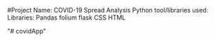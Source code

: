#Project Name: COVID-19 Spread Analysis 
Python tool/libraries used:
   Libraries:
       Pandas
       folium
       flask
  CSS
  HTML
  
"# covidApp" 
